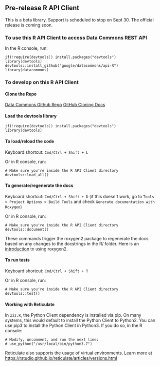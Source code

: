 ## Pre-release R API Client
This is a beta library. Support is scheduled to stop on Sept 30.
The official release is coming soon.

### To use this R API Client to access Data Commons REST API

In the R console, run:

```
if(!require(devtools)) install.packages("devtools")
library(devtools)
devtools::install_github("google/datacommons/api-R")
library(datacommons)
```

### To develop on this R API Client

#### Clone the Repo
[Data Commons Github Repo](https://github.com/google/datacommons)
[GitHub Cloning Docs](https://help.github.com/en/articles/cloning-a-repository)

#### Load the devtools library
```
if(!require(devtools)) install.packages("devtools")
library(devtools)
```

#### To load/reload the code
Keyboard shortcut: `Cmd/Ctrl + Shift + L`

Or in R console, run:
```
# Make sure you're inside the R API Client directory
devtools::load_all()
```

#### To generate/regenerate the docs
Keyboard shortcut: `Cmd/Ctrl + Shift + D` (if this doesn't work, go to
`Tools > Project Options > Build Tools`
and check `Generate documentation with Roxygen`)

Or in R console, run:
```
# Make sure you're inside the R API Client directory
devtools::document()
```

These commands trigger the roxygen2 package to regenerate the docs based on
any changes to the docstrings in the R/ folder. Here is an
[introduction](https://cran.r-project.org/web/packages/roxygen2/vignettes/roxygen2.html)
to using roxygen2.

#### To run tests
Keyboard shortcut: `Cmd/Ctrl + Shift + T`

Or in R console, run:
```
# Make sure you're inside the R API Client directory
devtools::test()
```

#### Working with Reticulate

In `zzz.R`, the Python Client dependency is installed via pip. On many systems,
this would default to install the Python Client to Python2. You can use pip3 to
install the Python Client in Python3. If you do so, in the R console:
```
# Modify, uncomment, and run the next line:
# use_python("/usr/local/bin/python3.7")
```
Reticulate also supports the usage of virtual environments. Learn more at https://rstudio.github.io/reticulate/articles/versions.html
